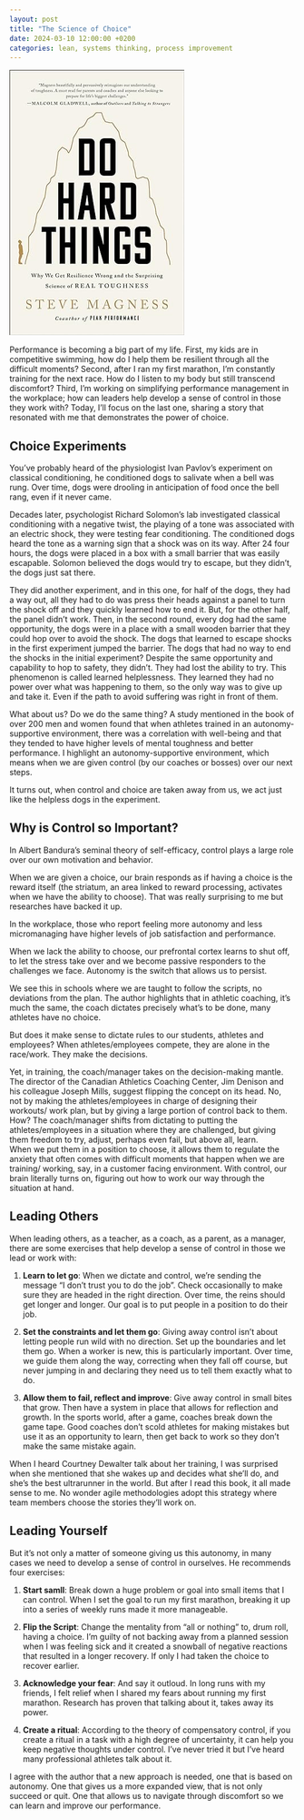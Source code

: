 ```yaml
---
layout: post
title: "The Science of Choice"
date: 2024-03-10 12:00:00 +0200
categories: lean, systems thinking, process improvement
---
```


<img src="/images/posts/do-hard-things-book.jpg" alt="Network" class="center">

Performance is becoming a big part of my life. First, my kids are in competitive swimming, how do I help them be resilient through all the difficult moments? Second, after I ran my first marathon, I’m constantly training for the next race. How do I listen to my body but still transcend discomfort? 
Third, I’m working on simplifying performance management in the workplace; how can leaders help develop a sense of control in those they work with? Today, I’ll focus on the last one, sharing a story that resonated with me that demonstrates the power of choice.

<!-- more -->

## Choice Experiments

You’ve probably heard of the physiologist Ivan Pavlov’s experiment on classical conditioning, he conditioned dogs to salivate when a bell was rung. Over time, dogs were drooling in anticipation of food once the bell rang, even if it never came.

Decades later, psychologist Richard Solomon’s lab investigated classical conditioning with a negative twist, the playing of a tone was associated with an electric shock, they were testing fear conditioning. The conditioned dogs heard the tone as a warning sign that a shock was on its way. After 24 four hours, the dogs were placed in a box with a small barrier that was easily escapable.  Solomon believed the dogs would try to escape, but they didn’t, the dogs just sat there.

They did another experiment, and in this one, for half of the dogs, they had a way out, all they had to do was press their heads against a panel to turn the shock off and they quickly learned how to end it. But, for the other half, the panel didn’t work. Then, in the second round, every dog had the same opportunity, the dogs were in a place with a small wooden barrier that they could hop over to avoid the shock.  The dogs that learned to escape shocks in the first experiment jumped the barrier. The dogs that had no way to end the shocks in the initial experiment? Despite the same opportunity and capability to hop to safety, they didn’t. They had lost the ability to try. This phenomenon is called learned helplessness.  They learned they had no power over what was happening to them, so the only way was to give up and take it. Even if the path to avoid suffering was right in front of them.

What about us? Do we do the same thing? A study mentioned in the book of over 200 men and women  found that when athletes trained in an autonomy-supportive environment, there was a correlation with well-being and that they tended to have higher levels of mental toughness and better performance. I highlight an autonomy-supportive environment, which means when we are given control (by our coaches or bosses) over our next steps.

It turns out, when control and choice are taken away from us, we act just like the helpless dogs in the experiment.

## Why is Control so Important?

In Albert Bandura’s seminal theory of self-efficacy, control plays a large role over our own motivation and behavior.

When we are given a choice, our brain responds as if having a choice is the reward itself (the striatum, an area linked to reward processing, activates when we have the ability to choose). That was really surprising to me but researches have backed it up.

In the workplace, those who report feeling more autonomy and less micromanaging have higher levels of job satisfaction and performance.

When we lack the ability to choose, our prefrontal cortex learns to shut off, to let the stress take over and we become passive responders to the challenges we face. 
Autonomy is the switch that allows us to persist. 

We see this in schools where we are taught to follow the scripts, no deviations from the plan. The author highlights that in athletic coaching, it’s much the same, the coach dictates precisely what’s to be done, many athletes have no choice.

But does it make sense to dictate rules to our students, athletes and employees? When athletes/employees compete, they are alone in the race/work. They make the decisions.

Yet, in training, the coach/manager takes on the decision-making mantle. The director of the Canadian Athletics Coaching Center, Jim Denison and his colleague Joseph Mills, suggest flipping the concept on its head. 
No, not by making the athletes/employees in charge of designing their workouts/ work plan, but by giving a large portion of control back to them. How? The coach/manager shifts from dictating to putting the athletes/employees in a situation where they are challenged, but giving them freedom to try, adjust, perhaps even fail, but above all, learn.  
When we put them in a position to choose, it allows them to regulate the anxiety that often comes with difficult moments that happen when we are training/ working, say, in a customer facing environment. With control, our brain literally turns on, figuring out how to work our way through the situation at hand.


## Leading Others

When leading others, as a teacher, as a coach, as a parent, as a manager, there are some exercises that help develop a sense of control in those we lead or work with:

1. **Learn to let go**: When we dictate and control, we’re sending the message “I don’t trust you to do the job”. Check occasionally to make sure they are headed in the right direction. Over time, the reins should get longer and longer. Our goal is to put people in a position to do their job.
   
2. **Set the constraints and let them go**: Giving away control isn’t about letting people run wild with no direction. Set up the boundaries and let them go. When a worker is new, this is particularly important. Over time, we guide them along the way, correcting when they fall off course, but never jumping in and declaring they need us to tell them exactly what to do.

3. **Allow them to fail, reflect and improve**: Give away control in small bites that grow. Then have a system in place that allows for reflection and growth. In the sports world, after a game, coaches break down the game tape. Good coaches don’t scold athletes for making mistakes but use it as an opportunity to learn, then get back to work so they don’t make the same mistake again. 

When I heard Courtney Dewalter talk about her training, I was surprised when she mentioned that she wakes up and decides what she’ll do, and she’s the best ultrarunner in the world. But after I read this book, it all made sense to me. No wonder agile methodologies adopt this strategy where team members choose the stories they’ll work on.

## Leading Yourself

But it’s not only a matter of someone giving us this autonomy, in many cases we need to develop a sense of control in ourselves. He recommends four exercises:

1. **Start samll**: Break down a huge problem or goal into small items that I can control. When I set the goal to run my first marathon, breaking it up into a series of weekly runs made it more manageable.
   
2. **Flip the Script**: Change the mentality from “all or nothing” to, drum roll, having a choice. I’m guilty of not backing away from a planned session when I was feeling sick and it created a snowball of negative reactions that resulted in a longer recovery. If only I had taken the choice to recover earlier. 
   
3. **Acknowledge your fear**: And say it outloud. In long runs with my friends, I felt relief when I shared my fears about running my first marathon. Research has proven that talking about it, takes away its power.
   
4. **Create a ritual**: According to the theory of compensatory control, if you create a ritual in a task with a high degree of uncertainty, it can help you keep negative thoughts under control. I’ve never tried it but I’ve heard many professional athletes talk about it.

I agree with the author that a new approach is needed, one that is based on autonomy. One that gives us a more expanded view, that is not only succeed or quit. One that allows us to navigate through discomfort so we can learn and improve our performance.
